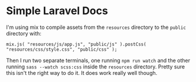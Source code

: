 # Simple Laravel Docs

I'm using mix to compile assets from the `resources` directory to the `public` directory with:

```
mix.js( "resources/js/app.js", "public/js" ).postCss( "resources/css/style.css", "public/css" );
```

Then I run two separate terminals, one running `npm run watch` and the other running `sass --watch scss:css` 
inside the `resources` directory. Pretty sure this isn't the right way to do it. It does work really well though.
